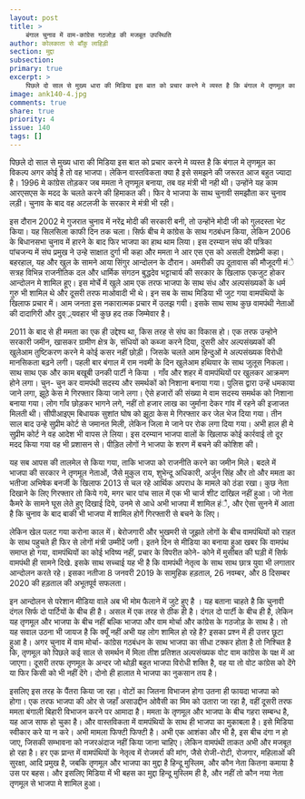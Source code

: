 ```yaml
---
layout: post
title: >
    बंगाल चुनाव में वाम-कांग्रेस गठजोड़ की मजबूत उपस्थिति
author: कोलकाता से बाँकु लाहिड़ी
section: मुद्दा
subsection:
primary: true
excerpt: >
    पिछले दो साल से मुख्य धारा की मिडिया इस बात को प्रचार करने मे व्यस्त है कि बंगाल मे तृणमूल का विकल्प अगर कोई है तो वह भाजपा। लेकिन वास्तविकता क्या है इसे समझने की जरूरत आज बहुत ज्यादा है।
image: ank140-4.jpg
comments: true
share: true
priority: 4
issue: 140
tags: []
---
```


पिछले दो साल से मुख्य धारा की मिडिया इस बात को प्रचार करने मे व्यस्त है कि बंगाल मे तृणमूल का विकल्प अगर कोई है तो वह भाजपा। लेकिन वास्तविकता क्या है इसे समझने की जरूरत आज बहुत ज्यादा है। 1996 मे कांग्रेस तोड़कर जब ममता ने तृणमूल बनाया, तब वह मंत्री भी नही थी। उन्होंने यह काम आरएसएस के मदद के चलते करने की हिमाकत की। फिर वे भाजपा के साथ चुनावी समझौता कर चुनाव लड़ी। चुनाव के बाद वह अटलजी के सरकार मे मंत्री भी रही।

इस दौरान 2002 मे गुजरात चुनाव में नरेंद्र मोदी की सरकारी बनी, तो उन्होंने मोदी जी को गुलदस्ता भेट किया। यह सिलसिला काफी दिन तक चला। सिर्फ बीच मे कांग्रेस के साथ गठबंधन किया, लेकिन 2006 के बिधानसभा चुनाव में हारने के बाद फिर भाजपा का हाथ थाम लिया। इस दरम्यान संघ की पत्रिका पांचजन्य में संघ प्रमुख ने उन्हे साक्षात दुर्गा भी कहा और ममता ने आर एस एस को असली देशप्रेमी कहा। बहरहाल, यह और खुल के  सामने आया सिंगुर आन्दोलन के दौरान। अमरीकी उप दूतावास की मौजूदगी मंे सत्रह विभिन्न राजनीतिक दल और धार्मिक संगठन बुद्धदेव भट्टाचार्य की सरकार के खिलाफ  एकजुट होकर आन्दोलन मे शामिल हूए। इस मोर्चे में खुले आम एक तरफ भाजपा के साथ संध और अल्पसंख्यकों के धर्म गुरु भी शामिल थे और दूसरी तरफ माओवादी भी थे। इन सब के साथ मिडिया भी जुट गया वामपंथियों के खिलाफ प्रचार में। आम जनता इस नकारात्मक प्रचार में उलझ गयी। इसके साथ साथ कुछ वामपंथी नेताओं की दादागिरी और दुव््र्यवहार भी कुछ हद तक जिम्मेवार है।  

2011 के बाद से ही ममता का एक ही उद्देश्य था, किस तरह से संघ का विकास हो। एक तरफ उन्होने सरकारी जमीन, खासकर ग्रामीण क्षेत्र के, संधियों को कब्जा करने दिया, दुसरी ओर अल्पसंख्यकों की खुलेआम तुष्टिकरण करने मे कोई कसर नहीं छोड़ी। जिसके चलते आम हिन्दुओं मे अल्पसंख्यक विरोधी मानसिकता बढ़ने लगी। पहली बार बंगाल में राम नवमी के दिन खुलेआम हथियार के साथ जुलूस निकला। साथ साथ एक और काम  बखूबी  उनकी पार्टी ने किया । गाँव और शहर में वामपंथियों पर खुलकर  आक्रमण होने लगा। चुन- चुन कर वामपंथी सदस्य और समर्थकों को निशाना बनाया गया। पुलिस द्वारा उन्हें धमकाया जाने लगा,  झूठे केस मे गिरफ्तार किया जाने लगा। ऐसे हजारों की संख्या मे वाम सदस्य समर्थक को निशाना बनाया गया। लोग गाँव छोड़कर भागने लगे, नहीं तो हजार लाख का जुर्माना देकर गांव में रहने की  इजाजत मिलती थी। सीपीआइएम बिधायक सुशांत घोष  को झूठा केस मे गिरफ्तार कर जेल भेज दिया  गया। तीन साल बाद उन्हे सुप्रीम कोर्ट से जमानत मिली, लेकिन जिला मे जाने पर रोक लगा दिया गया। अभी हाल ही मे सुप्रीम कोर्ट ने वह आदेश भी वापस ले लिया। इस दरम्यान भाजपा वालों के खिलाफ कोई कार्रवाई तो दूर मदद किया गया वह भी प्रशासन से।  पीड़ित लोगों ने भाजपा के शरण में बचने की कोशिश की।

यह सब आपस की तालमेल से किया गया, ताकि भाजपा को राजनीति करने का जमीन मिले। बदले में भाजपा की सरकार ने तृणमूल नेताओं, जैसे मुकुल राय, शुभेन्दू अधिकारी, अर्जुन सिंह और तो और ममता का भतीजा अभिषेक बनर्जी के खिलाफ 2013 से चल रहे आर्थिक अपराध के मामले को ठंडा रखा। कुछ नेता दिखाने के लिए गिरफ्तार तो किये गये, मगर चार पांच साल में एक भी चार्ज शीट दाखिल नहीं हुआ। जो नेता कैमरे के सामने घूस लेते हुए दिखाई दिये, उनमे से आधे अभी भाजपा में शामिल हंै, और ऐसा सुनने में आता है कि चुनाव के बाद बाकी भी भाजपा में शामिल होगें गिरफ्तारी से बचने के लिए।

लेकिन खेल पलट गया करोना काल में। बेरोजगारी और भुखमरी से जूझते लोगों के बीच वामपंथियों को राहत के साथ पहुचते ही फिर से लोगों मंत्री उम्मीदें जगी। इतने दिन  से मीडिया का बनाया हुआ खबर कि वामपंथ समाप्त हो गया,  वामपंथियों का कोई भविष्य नहीं, प्रचार के विपरीत कोने- कोने में मुसीबत की घड़ी में सिर्फ वामपंथी ही सामने दिखे. इसके साथ  सच्चाई यह भी है कि वामपंथी नेतृत्व के साथ साथ छात्र युवा भी लगातार आन्दोलन करते रहे। इसका नतीजा 8 जनवरी  2019 के सामुहिक हड़ताल, 26 नवम्बर, और 8 दिसम्बर 2020 की हड़ताल की अभूतपूर्व सफलता।

इन आन्दोलन से परेशान मीडिया वाले अब भी मोम फैलाने में जुटे हुए है । यह बताना चाहते है कि चुनावी दंगल सिर्फ दो पार्टियों के बीच ही है। असल में एक तरह से ठीक ही है। दंगल दो पार्टी के बीच ही है, लेकिन यह तृणमूल और भाजपा के बीच नहीं बल्कि भाजपा और वाम मोर्चा और कांग्रेस के गठजोड़ के साथ है। तो यह सवाल उठना भी जायज है कि क्यूँ नहीं अभी यह लोग शामिल हो रहे है? इसका प्रश्न में ही उत्तर छूटा हुआ है। अगर चुनाव में वाम मोर्चा- कांग्रेस गठबंधन के साथ भाजपा का सीधा टक्कर होता है तो निश्चित है कि,  तृणमूल को पिछले कई साल से समर्थन में मिला तीश प्रतिशत अल्पसंख्यक वोट वाम कांग्रेस के पक्ष में आ जाएगा। दूसरी तरफ तृणमूल के अन्दर जो थोड़ी बहुत भाजपा विरोधी शक्ति है, वह या तो वोट कांग्रेस को देंगे या फिर किसी को भी नहीं देंगे। दोनो ही हालात मे भाजपा का नुकसान तय है।

इसलिए इस तरह के पैंतरा किया जा रहा। वोटों का जितना विभाजन होगा उतना ही फायदा भाजपा को होगा। एक तरफ भाजपा की ओर से जहाँ असाउद्दीन ओवैसी का मिम को उतारा जा रहा है, वहीं दूसरी तरफ ममता बंगाली बिहारी विभाजन करने पर आमादा है। ममता के तृणमूल और भाजपा के बीच गहरा सम्बन्ध है, यह आज साफ हो चुका है। और वास्तविकता में वामपंथियों के साथ ही भाजपा का मुकाबला है। इसे मिडिया स्वीकार करे या न करे। अभी मामला फिफ्टी फिफ्टी है। अभी एक आशंका और भी है, इस बीच दंगा न हो जाए, जिसकी सम्भावना को नजरअंदाज नहीं किया जाना चाहिए। लेकिन वामपंथी ताकत अभी और मजबूत हो रहा है। हर एक प्रान्त में वामपंथियों के नेतृत्व में रोजमर्रा की मांग, जैसे  रोजी-रोटी,  रोजगार, महिलाओं की सुरक्षा, आदि प्रमुख है, जबकि तृणमूल और भाजपा का मुद्दा है हिन्दू मुस्लिम, और कौन नेता कितना कमाया है उस पर बहस। और इसलिए मिडिया में भी बहस का मुद्दा हिन्दू मुस्लिम ही है, और नहीं तो कौन नया नेता तृणमूल से भाजपा मे शामिल हुआ।
